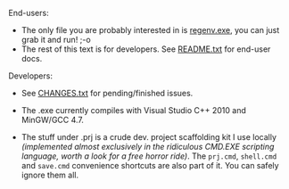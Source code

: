 End-users:

* The only file you are probably interested in is [regenv.exe](https://github.com/lunakid/regenv/raw/master/test/vc/regenv.exe),
you can just grab it and run! ;-o
* The rest of this text is for developers. See [README.txt](README.txt) for end-user docs.


Developers:

* See [CHANGES.txt](CHANGES.txt) for pending/finished issues.

* The .exe currently compiles with Visual Studio C++ 2010 and MinGW/GCC 4.7.

* The stuff under .prj is a crude dev. project scaffolding kit I use locally _(implemented almost exclusively in the ridiculous
  CMD.EXE scripting language, worth a look for a free horror ride)_.
  The `prj.cmd`, `shell.cmd` and `save.cmd` convenience shortcuts are also part of it.
  You can safely ignore them all.
